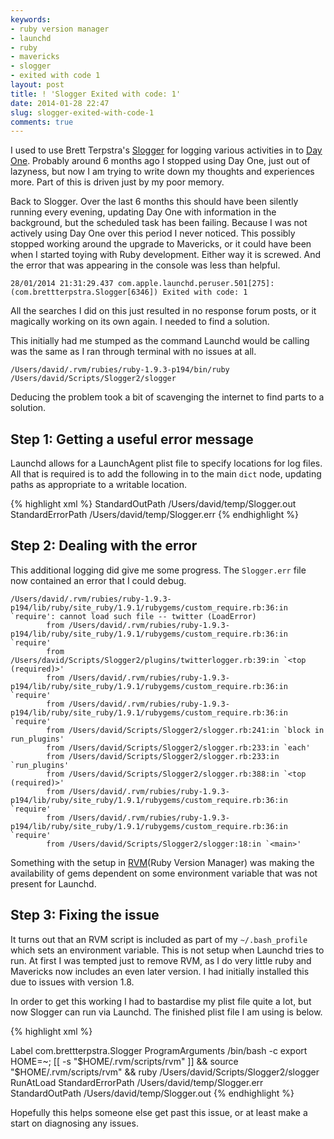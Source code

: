 ```yaml
---
keywords:
- ruby version manager
- launchd
- ruby
- mavericks
- slogger
- exited with code 1
layout: post
title: ! 'Slogger Exited with code: 1'
date: 2014-01-28 22:47
slug: slogger-exited-with-code-1
comments: true
---
```

I used to use Brett Terpstra's [Slogger][slogger] for logging various activities in to [Day One][dayone]. Probably around 6 months ago I stopped using Day One, just out of lazyness, but now I am trying to write down my thoughts and experiences more. Part of this is driven just by my poor memory.

Back to Slogger. Over the last 6 months this should have been silently running every evening, updating Day One with information in the background, but the scheduled task has been failing. Because I was not actively using Day One over this period I never noticed. This possibly stopped working around the upgrade to Mavericks, or it could have been when I started toying with Ruby development. Either way it is screwed. And the error that was appearing in the console was less than helpful. 

```
28/01/2014 21:31:29.437 com.apple.launchd.peruser.501[275]: (com.brettterpstra.Slogger[6346]) Exited with code: 1
```

All the searches I did on this just resulted in no response forum posts, or it magically working on its own again. I needed to find a solution.
<!--more-->

This initially had me stumped as the command Launchd would be calling was the same as I ran through terminal with no issues at all.

    /Users/david/.rvm/rubies/ruby-1.9.3-p194/bin/ruby /Users/david/Scripts/Slogger2/slogger

Deducing the problem took a bit of scavenging the internet to find parts to a solution.

## Step 1: Getting a useful error message

Launchd allows for a LaunchAgent plist file to specify locations for log files. All that is required is to add the following in to the main ```dict``` node, updating paths as appropriate to a writable location.

{% highlight xml %}
<key>StandardOutPath</key>
<string>/Users/david/temp/Slogger.out</string>
<key>StandardErrorPath</key>
<string>/Users/david/temp/Slogger.err</string>
{% endhighlight %}

## Step 2: Dealing with the error
This additional logging did give me some progress. The ```Slogger.err``` file now contained an error that I could debug.

```
/Users/david/.rvm/rubies/ruby-1.9.3-p194/lib/ruby/site_ruby/1.9.1/rubygems/custom_require.rb:36:in `require': cannot load such file -- twitter (LoadError)
        from /Users/david/.rvm/rubies/ruby-1.9.3-p194/lib/ruby/site_ruby/1.9.1/rubygems/custom_require.rb:36:in `require'
        from /Users/david/Scripts/Slogger2/plugins/twitterlogger.rb:39:in `<top (required)>'
        from /Users/david/.rvm/rubies/ruby-1.9.3-p194/lib/ruby/site_ruby/1.9.1/rubygems/custom_require.rb:36:in `require'
        from /Users/david/.rvm/rubies/ruby-1.9.3-p194/lib/ruby/site_ruby/1.9.1/rubygems/custom_require.rb:36:in `require'
        from /Users/david/Scripts/Slogger2/slogger.rb:241:in `block in run_plugins'
        from /Users/david/Scripts/Slogger2/slogger.rb:233:in `each'
        from /Users/david/Scripts/Slogger2/slogger.rb:233:in `run_plugins'
        from /Users/david/Scripts/Slogger2/slogger.rb:388:in `<top (required)>'
        from /Users/david/.rvm/rubies/ruby-1.9.3-p194/lib/ruby/site_ruby/1.9.1/rubygems/custom_require.rb:36:in `require'
        from /Users/david/.rvm/rubies/ruby-1.9.3-p194/lib/ruby/site_ruby/1.9.1/rubygems/custom_require.rb:36:in `require'
        from /Users/david/Scripts/Slogger2/slogger:18:in `<main>'
```

Something with the setup in [RVM][rvm](Ruby Version Manager) was making the availability of gems dependent on some environment variable that was not present for Launchd.

## Step 3: Fixing the issue
It turns out that an RVM script is included as part of my ```~/.bash_profile``` which sets an environment variable. This is not setup when Launchd tries to run. At first I was tempted just to remove RVM, as I do very little ruby and Mavericks now includes an even later version. I had initially installed this due to issues with version 1.8.

In order to get this working I had to bastardise my plist file quite a lot, but now Slogger can run via Launchd. The finished plist file I am using is below.

{% highlight xml %}
<?xml version="1.0" encoding="UTF-8"?>
<!DOCTYPE plist PUBLIC "-//Apple//DTD PLIST 1.0//EN" "http://www.apple.com/DTDs/PropertyList-1.0.dtd">
<plist version="1.0">
<dict>
	<key>Label</key>
	<string>com.brettterpstra.Slogger</string>
	<key>ProgramArguments</key>
	<array>
		<string>/bin/bash</string>
        <string>-c</string>
		<string>export HOME=~; [[ -s "$HOME/.rvm/scripts/rvm" ]] &amp;&amp; source "$HOME/.rvm/scripts/rvm" &amp;&amp; ruby /Users/david/Scripts/Slogger2/slogger</string>
	</array>
	<key>RunAtLoad</key>
	<false/>
	<key>StandardErrorPath</key>
	<string>/Users/david/temp/Slogger.err</string>
	<key>StandardOutPath</key>
	<string>/Users/david/temp/Slogger.out</string>
</dict>
</plist>
{% endhighlight %}

Hopefully this helps someone else get past this issue, or at least make a start on diagnosing any issues.

[dayone]: http://dayoneapp.com/ "Day One | A simple Journal for iPhone, iPad and Mac App Store "
[slogger]: http://brettterpstra.com/projects/slogger/ "Slogger - BrettTerpstra.com "
[rvm]: http://rvm.io/ "RVM: Ruby Version Manager - RVM Ruby Version Manager - Documentation "
